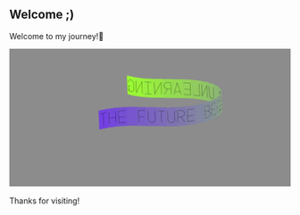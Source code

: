 ## Welcome ;)



Welcome to my journey!🚀

![](./images/f00597d4-c155-ab0c-608c-1ee229ec9eec.gif)



Thanks for visiting! 


